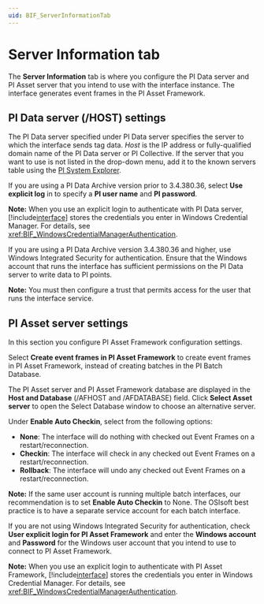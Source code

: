 ```yaml
---
uid: BIF_ServerInformationTab
---
```


# Server Information tab

<!-- Customized for FactoryTalk. Added Windows Authentication xrefs. -->

The **Server Information** tab is where you configure the PI Data server and PI Asset server that you intend to use with the interface instance. The interface generates event frames in the PI Asset Framework.

## PI Data server (/HOST) settings

The PI Data server specified under PI Data server specifies the server to which the interface sends tag data. _Host_ is the IP address or fully-qualified domain name of the PI Data server or PI Collective. If the server that you want to use is not listed in the drop-down menu, add it to the known servers table using the [PI System Explorer](https://docs.aveva.com/bundle/pi-server-af-pse/page/1019495.html). 

If you are using a PI Data Archive version prior to 3.4.380.36, select **Use explicit log** in to specify a **PI user name** and **PI password**.

**Note:** When you use an explicit login to authenticate with PI Data server, [!include[interface](../includes/product-short.md)] stores the credentials you enter in Windows Credential Manager. For details, see <xref:BIF_WindowsCredentialManagerAuthentication>.

If you are using a PI Data Archive version 3.4.380.36 and higher, use Windows Integrated Security for authentication. Ensure that the Windows account that runs the interface has sufficient permissions on the PI Data server to write data to PI points.

**Note:** You must then configure a trust that permits access for the user that runs the interface service.

## PI Asset server settings

In this section you configure PI Asset Framework configuration settings. 

Select **Create event frames in PI Asset Framework** to create event frames in PI Asset Framework, instead of creating batches in the PI Batch Database. 

The PI Asset server and PI Asset Framework database are displayed in the **Host and Database** (/AFHOST and /AFDATABASE) field. Click **Select Asset server** to open the Select Database window to choose an alternative server. 

Under **Enable Auto Checkin**, select from the following options:

* **None**: The interface will do nothing with checked out Event Frames on a restart/reconnection.
* **Checkin**: The interface will check in any checked out Event Frames on a restart/reconnection.
* **Rollback**: The interface will undo any checked out Event Frames on a restart/reconnection.
        
**Note:** If the same user account is running multiple batch interfaces, our recommendation is to set **Enable Auto Checkin** to None. The OSIsoft best practice is to have a separate service account for each batch interface.

If you are not using Windows Integrated Security for authentication, check **User explicit login for PI Asset Framework** and enter the **Windows account** and **Password** for the Windows user account that you intend to use to connect to PI Asset Framework.

**Note:** When you use an explicit login to authenticate with PI Asset Framework, [!include[interface](../includes/product-short.md)] stores the credentials you enter in Windows Credential Manager. For details, see <xref:BIF_WindowsCredentialManagerAuthentication>.

